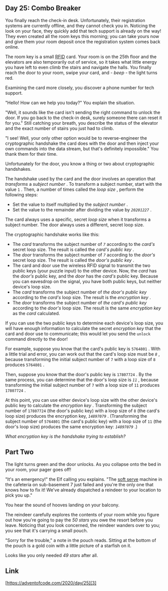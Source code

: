 ## Day 25: Combo Breaker

You finally reach the check-in desk. Unfortunately, their registration systems are currently offline, and they cannot check you in. Noticing the look on your face, they quickly add that tech support is already on the way! They even created all the room keys this morning; you can take yours now and give them your room deposit once the registration system comes back online.

The room key is a small [RFID][1] card. Your room is on the 25th floor and the elevators are also temporarily out of service, so it takes what little energy you have left to even climb the stairs and navigate the halls. You finally reach the door to your room, swipe your card, and - _beep_ \- the light turns red.

Examining the card more closely, you discover a phone number for tech support.

"Hello! How can we help you today?" You explain the situation.

"Well, it sounds like the card isn't sending the right command to unlock the door. If you go back to the check-in desk, surely someone there can reset it for you." Still catching your breath, you describe the status of the elevator and the exact number of stairs you just had to climb.

"I see! Well, your only other option would be to reverse-engineer the cryptographic handshake the card does with the door and then inject your own commands into the data stream, but that's definitely impossible." You thank them for their time.

Unfortunately for the door, you know a thing or two about cryptographic handshakes.

The handshake used by the card and the door involves an operation that _transforms_ a _subject number_ . To transform a subject number, start with the value `1` . Then, a number of times called the _loop size_ , perform the following steps:

- Set the value to itself multiplied by the _subject number_ .
- Set the value to the remainder after dividing the value by _`20201227`_ .

The card always uses a specific, secret _loop size_ when it transforms a subject number. The door always uses a different, secret loop size.

The cryptographic handshake works like this:

- The _card_ transforms the subject number of _`7`_ according to the _card's_ secret loop size. The result is called the _card's public key_ .
- The _door_ transforms the subject number of _`7`_ according to the _door's_ secret loop size. The result is called the _door's public key_ .
- The card and door use the wireless RFID signal to transmit the two public keys (your puzzle input) to the other device. Now, the _card_ has the _door's_ public key, and the _door_ has the _card's_ public key. Because you can eavesdrop on the signal, you have both public keys, but neither device's loop size.
- The _card_ transforms the subject number of _the door's public key_ according to the _card's_ loop size. The result is the _encryption key_ .
- The _door_ transforms the subject number of _the card's public key_ according to the _door's_ loop size. The result is the same _encryption key_ as the _card_ calculated.

If you can use the two public keys to determine each device's loop size, you will have enough information to calculate the secret _encryption key_ that the card and door use to communicate; this would let you send the `unlock` command directly to the door!

For example, suppose you know that the card's public key is `5764801` . With a little trial and error, you can work out that the card's loop size must be _`8`_ , because transforming the initial subject number of `7` with a loop size of `8` produces `5764801` .

Then, suppose you know that the door's public key is `17807724` . By the same process, you can determine that the door's loop size is _`11`_ , because transforming the initial subject number of `7` with a loop size of `11` produces `17807724` .

At this point, you can use either device's loop size with the other device's public key to calculate the _encryption key_ . Transforming the subject number of `17807724` (the door's public key) with a loop size of `8` (the card's loop size) produces the encryption key, _`14897079`_ . (Transforming the subject number of `5764801` (the card's public key) with a loop size of `11` (the door's loop size) produces the same encryption key: _`14897079`_ .)

_What encryption key is the handshake trying to establish?_

## Part Two

The light turns green and the door unlocks. As you collapse onto the bed in your room, your pager goes off!

"It's an emergency!" the Elf calling you explains. "The [soft serve][2] machine in the cafeteria on sub-basement 7 just failed and you're the only one that knows how to fix it! We've already dispatched a reindeer to your location to pick you up."

You hear the sound of hooves landing on your balcony.

The reindeer carefully explores the contents of your room while you figure out how you're going to pay the _50 stars_ you owe the resort before you leave. Noticing that you look concerned, the reindeer wanders over to you; you see that it's carrying a small pouch.

"Sorry for the trouble," a note in the pouch reads. Sitting at the bottom of the pouch is a gold coin with a little picture of a starfish on it.

Looks like you only needed _49 stars_ after all.

## Link

[https://adventofcode.com/2020/day/25][3]

[1]: https://en.wikipedia.org/wiki/Radio-frequency_identification
[2]: https://en.wikipedia.org/wiki/Soft_serve
[3]: https://adventofcode.com/2020/day/25

